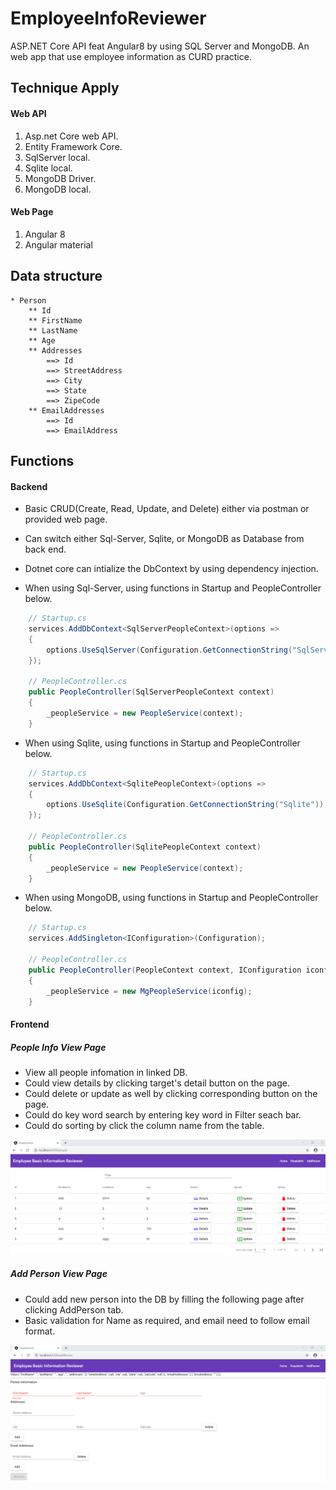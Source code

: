 # EmployeeInfoReviewer
ASP.NET Core API feat Angular8 by using SQL Server and MongoDB. An web app that use employee information as CURD practice. 
 
## Technique Apply
#### Web API
1. Asp.net Core web API.
2. Entity Framework Core.
3. SqlServer local.
4. Sqlite local.
5. MongoDB Driver.
6. MongoDB local.

#### Web Page
1. Angular 8
2. Angular material

## Data structure
    * Person
        ** Id
        ** FirstName
        ** LastName
        ** Age
        ** Addresses
            ==> Id
            ==> StreetAddress
            ==> City
            ==> State
            ==> ZipeCode
        ** EmailAddresses
            ==> Id
            ==> EmailAddress

## Functions
#### Backend
* Basic CRUD(Create, Read, Update, and Delete) either via postman or provided web page.

* Can switch either Sql-Server, Sqlite, or MongoDB as Database from back end.

* Dotnet core can intialize the DbContext by using dependency injection.

* When using Sql-Server, using functions in Startup and PeopleController below.

```csharp
    // Startup.cs
    services.AddDbContext<SqlServerPeopleContext>(options =>
    {
        options.UseSqlServer(Configuration.GetConnectionString("SqlServer"));
    });
    
    // PeopleController.cs
    public PeopleController(SqlServerPeopleContext context)
    {
        _peopleService = new PeopleService(context);
    }
```

* When using Sqlite, using functions in Startup and PeopleController below.

```csharp
    // Startup.cs
    services.AddDbContext<SqlitePeopleContext>(options =>
    {
        options.UseSqlite(Configuration.GetConnectionString("Sqlite"));
    });
    
    // PeopleController.cs
    public PeopleController(SqlitePeopleContext context)
    {
        _peopleService = new PeopleService(context);
    }
```

* When using MongoDB, using functions in Startup and PeopleController below.

```csharp
    // Startup.cs
    services.AddSingleton<IConfiguration>(Configuration);

    // PeopleController.cs
    public PeopleController(PeopleContext context, IConfiguration iconfig)
    {
        _peopleService = new MgPeopleService(iconfig);
    }
```

#### Frontend
##### People Info View Page
* View all people infomation in linked DB.
* Could view details by clicking target's detail button on the page.
* Could delete or update as well by clicking corresponding button on the page.
* Could do key word search by entering key word in Filter seach bar.
* Could do sorting by click the column name from the table.

![image](https://github.com/TheNickDeveloper/EmployeeInfoReviewer/blob/master/images/PeopleInfoView.png)


##### Add Person View Page
* Could add new person into the DB by filling the following page after clicking AddPerson tab.
* Basic validation for Name as required, and email need to follow email format.

![image](https://github.com/TheNickDeveloper/EmployeeInfoReviewer/blob/master/images/AddPersonView.png)

